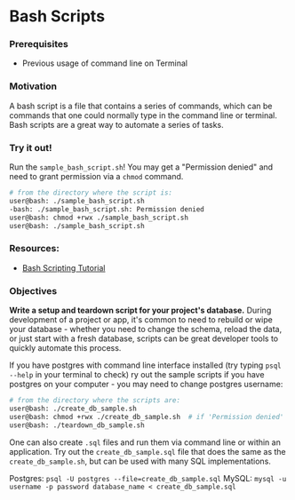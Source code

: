# Bash Scripts

### Prerequisites

- Previous usage of command line on Terminal

### Motivation

A bash script is a file that contains a series of commands, which can be commands that one could normally type in the command line or terminal. Bash scripts are a great way to automate a series of tasks.

### Try it out!

Run the `sample_bash_script.sh`! You may get a "Permission denied" and need to grant permission via a `chmod` command.

```sh
# from the directory where the script is:
user@bash: ./sample_bash_script.sh
-bash: ./sample_bash_script.sh: Permission denied
user@bash: chmod +rwx ./sample_bash_script.sh
user@bash: ./sample_bash_script.sh
```

### Resources:

- [Bash Scripting Tutorial](https://ryanstutorials.net/bash-scripting-tutorial/)

### Objectives

**Write a setup and teardown script for your project's database.**
During development of a project or app, it's common to need to rebuild or wipe your database - whether you need to change the schema, reload the data, or just start with a fresh database, scripts can be great developer tools to quickly automate this process.

If you have postgres with command line interface installed (try typing `psql --help` in your terminal to check) ry out the sample scripts if you have postgres on your computer - you may need to change postgres username:

```sh
# from the directory where the scripts are:
user@bash: ./create_db_sample.sh
user@bash: chmod +rwx ./create_db_sample.sh  # if 'Permission denied'
user@bash: ./teardown_db_sample.sh
```

One can also create `.sql` files and run them via command line or within an application. Try out the `create_db_sample.sql` file that does the same as the `create_db_sample.sh`, but can be used with many SQL implementations.

Postgres: `psql -U postgres --file=create_db_sample.sql`
MySQL: `mysql -u username -p password database_name < create_db_sample.sql`
